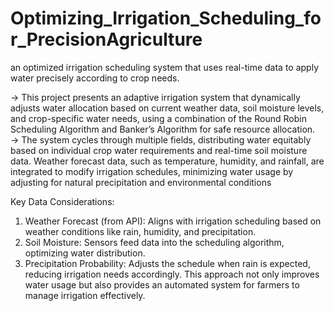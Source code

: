 # Optimizing_Irrigation_Scheduling_for_PrecisionAgriculture
an optimized irrigation scheduling system that uses real-time data to apply water precisely according to crop needs.

-> This project presents an adaptive irrigation system that dynamically adjusts water allocation based on current weather data, soil moisture levels, and crop-specific water needs, using a combination of the Round Robin Scheduling Algorithm and Banker’s Algorithm for safe resource allocation.<br/>
-> The system cycles through multiple fields, distributing water equitably based on individual crop water requirements and real-time soil moisture data. Weather forecast data, such as temperature, humidity, and rainfall, are integrated to modify irrigation schedules, minimizing water usage by adjusting for natural precipitation and environmental conditions

Key Data Considerations:

1. Weather Forecast (from API): Aligns with irrigation scheduling based on weather conditions like rain, humidity, and precipitation.
2. Soil Moisture: Sensors feed data into the scheduling algorithm, optimizing water distribution.
3. Precipitation Probability: Adjusts the schedule when rain is expected, reducing irrigation needs accordingly.
This approach not only improves water usage but also provides an automated system for farmers to manage irrigation effectively.






